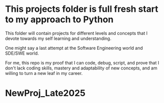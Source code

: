 # This projects folder is full fresh start to my approach to Python

This folder will contain projects for different levels and concepts that I devote towards my self learning and understanding. 

One might say a last attempt at the Software Engineering world and SDE/SWE world.

For me, this repo is my proof that I can code, debug, script, and prove that I don't lack coding skills, mastery and adaptability of new concepts,
and am willing to turn a new leaf in my career. 
# NewProj_Late2025
